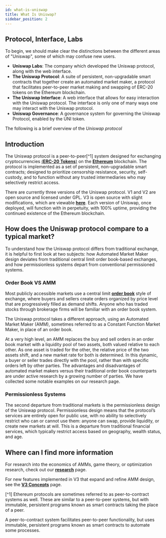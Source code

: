 ```yaml
---
id: what-is-uniswap
title: What Is Uniswap?
sidebar_position: 2
---
```


## Protocol, Interface, Labs

To begin, we should make clear the distinctions between the different areas of "Uniswap", some of which may confuse new users.

- **Uniswap Labs**: The company which developed the Uniswap protocol, along with the web interface.
- **The Uniswap Protocol**: A suite of persistent, non-upgradable smart contracts that together create an automated market maker, a protocol that facilitates peer-to-peer market making and swapping of ERC-20 tokens on the Ethereum blockchain.
- **The Uniswap Interface**: A web interface that allows for easy interaction with the Uniswap protocol. The interface is only one of many ways one may interact with the Uniswap protocol.
- **Uniswap Governance**: A governance system for governing the Uniswap Protocol, enabled by the UNI token.

The following is a brief overview of the _Uniswap protocol_

## Introduction

The Uniswap protocol is a peer-to-peer[^1] system designed for exchanging cryptocurrencies [(**ERC-20 Tokens**)](https://ethereum.org/en/developers/docs/standards/tokens/erc-20/) on the [**Ethereum**](https://ethereum.org/) blockchain. The protocol is implemented as a set of persistent, non-upgradable smart contracts; designed to prioritize censorship resistance, security, self-custody, and to function without any trusted intermediaries who may selectively restrict access.

There are currently three versions of the Uniswap protocol. V1 and V2 are open source and licensed under GPL. V3 is open source with slight modifications, which are viewable [**here**](https://github.com/Uniswap/uniswap-v3-core/blob/main/LICENSE). Each version of Uniswap, once deployed, will function with in perpetuity, with 100% uptime, providing the continued existence of the Ethereum blockchain.

## How does the Uniswap protocol compare to a typical market?

To understand how the Uniswap protocol differs from traditional exchange, it is helpful to first look at two subjects: how Automated Market Maker design deviates from traditional central limit order book-based exchanges, and how permissionless systems depart from conventional permissioned systems.

### Order Book VS AMM

Most publicly accessible markets use a central limit [**order book**](https://www.investopedia.com/terms/o/order-book.asp) style of exchange, where buyers and sellers create orders organized by price level that are progressively filled as demand shifts. Anyone who has traded stocks through brokerage firms will be familiar with an order book system.

The Uniswap protocol takes a different approach, using an Automated Market Maker (AMM), sometimes referred to as a Constant Function Market Maker, in place of an order book.

At a very high level, an AMM replaces the buy and sell orders in an order book market with a liquidity pool of two assets, both valued relative to each other. As one asset is traded for the other, the relative price of the two assets shift, and a new market rate for both is determined. In this dynamic, a buyer or seller trades directly with the pool, rather than with specific orders left by other parties. The advantages and disadvantages of automated market makers versus their traditional order book counterparts are under active research by a growing number of parties. We have collected some notable examples on our research page.

### Permissionless Systems

The second departure from traditional markets is the permissionless design of the Uniswap protocol. Permissionless design means that the protocol’s services are entirely open for public use, with no ability to selectively restrict who can or cannot use them: anyone can swap, provide liquidity, or create new markets at will. This is a departure from traditional financial services, which typically restrict access based on geography, wealth status, and age.

## Where can I find more information

For research into the economics of AMMs, game theory, or optimization research, check out our [**research**](https://docs.uniswap.org/concepts/advanced/research) page.

For new features implemented in V3 that expand and refine AMM design, see the [**V3 Concepts**](https://docs.uniswap.org/concepts/V3-overview/concentrated-liquidity) page.

[^1] Ethereum protocols are sometimes referred to as peer-to-contract systems as well. These are similar to a peer-to-peer systems, but with immutable, persistent programs known as smart contracts taking the place of a peer.

A peer-to-contract system facilitates peer-to-peer functionality, but uses immutable, persistent programs known as smart contracts to automate some processes.
